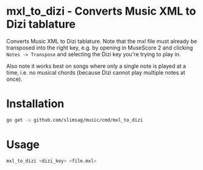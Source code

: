 # mxl_to_dizi - Converts Music XML to Dizi tablature

Converts Music XML to Dizi tablature. Note that the mxl file must already be transposed into the right key, e.g. by opening in MuseScore 2 and clicking `Notes -> Transpose` and selecting the Dizi key you're trying to play in.

Also note it works best on songs where only a single note is played at a time, i.e. no musical chords (because Dizi cannot play multiple notes at once).

# Installation

```Bash
go get -u github.com/slimsag/music/cmd/mxl_to_dizi
```

# Usage

```Bash
mxl_to_dizi <dizi_key> <file.mxl>
```
